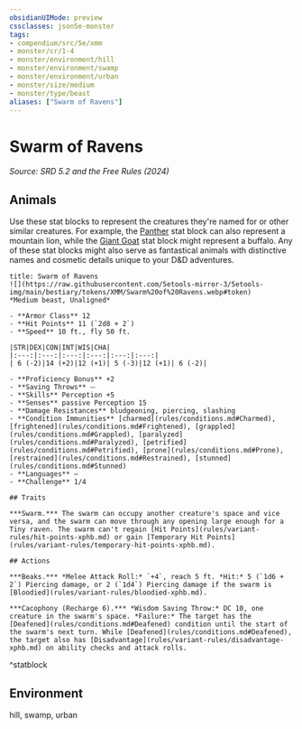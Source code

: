 ```yaml
---
obsidianUIMode: preview
cssclasses: json5e-monster
tags:
- compendium/src/5e/xmm
- monster/cr/1-4
- monster/environment/hill
- monster/environment/swamp
- monster/environment/urban
- monster/size/medium
- monster/type/beast
aliases: ["Swarm of Ravens"]
---
```

# Swarm of Ravens
*Source: SRD 5.2 and the Free Rules (2024)*  

## Animals

Use these stat blocks to represent the creatures they're named for or other similar creatures. For example, the [Panther](compendium/bestiary/beast/panther-xmm.md) stat block can also represent a mountain lion, while the [Giant Goat](compendium/bestiary/beast/giant-goat-xmm.md) stat block might represent a buffalo. Any of these stat blocks might also serve as fantastical animals with distinctive names and cosmetic details unique to your D&D adventures.

```ad-statblock
title: Swarm of Ravens
![](https://raw.githubusercontent.com/5etools-mirror-3/5etools-img/main/bestiary/tokens/XMM/Swarm%20of%20Ravens.webp#token)
*Medium beast, Unaligned*

- **Armor Class** 12
- **Hit Points** 11 (`2d8 + 2`)
- **Speed** 10 ft., fly 50 ft.

|STR|DEX|CON|INT|WIS|CHA|
|:---:|:---:|:---:|:---:|:---:|:---:|
| 6 (-2)|14 (+2)|12 (+1)| 5 (-3)|12 (+1)| 6 (-2)|

- **Proficiency Bonus** +2
- **Saving Throws** ⏤
- **Skills** Perception +5
- **Senses** passive Perception 15
- **Damage Resistances** bludgeoning, piercing, slashing
- **Condition Immunities** [charmed](rules/conditions.md#Charmed), [frightened](rules/conditions.md#Frightened), [grappled](rules/conditions.md#Grappled), [paralyzed](rules/conditions.md#Paralyzed), [petrified](rules/conditions.md#Petrified), [prone](rules/conditions.md#Prone), [restrained](rules/conditions.md#Restrained), [stunned](rules/conditions.md#Stunned)
- **Languages** —
- **Challenge** 1/4

## Traits

***Swarm.*** The swarm can occupy another creature's space and vice versa, and the swarm can move through any opening large enough for a Tiny raven. The swarm can't regain [Hit Points](rules/variant-rules/hit-points-xphb.md) or gain [Temporary Hit Points](rules/variant-rules/temporary-hit-points-xphb.md).

## Actions

***Beaks.*** *Melee Attack Roll:* `+4`, reach 5 ft. *Hit:* 5 (`1d6 + 2`) Piercing damage, or 2 (`1d4`) Piercing damage if the swarm is [Bloodied](rules/variant-rules/bloodied-xphb.md).

***Cacophony (Recharge 6).*** *Wisdom Saving Throw:* DC 10, one creature in the swarm's space. *Failure:* The target has the [Deafened](rules/conditions.md#Deafened) condition until the start of the swarm's next turn. While [Deafened](rules/conditions.md#Deafened), the target also has [Disadvantage](rules/variant-rules/disadvantage-xphb.md) on ability checks and attack rolls.
```
^statblock

## Environment

hill, swamp, urban